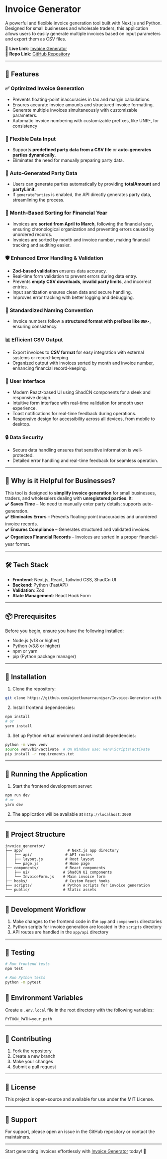 # Invoice Generator

A powerful and flexible invoice generation tool built with Next.js and Python. Designed for small businesses and wholesale traders, this application allows users to easily generate multiple invoices based on input parameters and export them as CSV files.

🔗 **Live Link**: [Invoice Generator](https://invoice-generator-f1nn.onrender.com/)  
📂 **Repo Link**: [GitHub Repository](https://github.com/ajeetkumarrauniyar/Invoice-Generator-with-React-and-Python/tree/v2.0.0)  

----

## 🚀 Features  

### ✅ **Optimized Invoice Generation**  
- Prevents floating-point inaccuracies in tax and margin calculations.  
- Ensures accurate invoice amounts and structured invoice formatting.
- Generate multiple invoices simultaneously with customizable parameters.
- Automatic invoice numbering with customizable prefixes, like UNR-, for consistency

### 🔄 **Flexible Data Input**  
- Supports **predefined party data from a CSV file** or **auto-generates parties dynamically**.  
- Eliminates the need for manually preparing party data.

### 🤖 **Auto-Generated Party Data**  
- Users can generate parties automatically by providing **totalAmount** and **partyLimit**.  
- If `generateParties` is enabled, the API directly generates party data, streamlining the process.  

### 📅 **Month-Based Sorting for Financial Year**  
- Invoices are **sorted from April to March**, following the financial year, ensuring chronological organization and preventing errors caused by unordered records.
- Invoices are sorted by month and invoice number, making financial tracking and auditing easier.

### 🛡️ **Enhanced Error Handling & Validation**  
- **Zod-based validation** ensures data accuracy.
- Real-time form validation to prevent errors during data entry.
- Prevents **empty CSV downloads**, **invalid party limits**, and incorrect entries.
- Input sanitization ensures clean data and secure handling.
- Improves error tracking with better logging and debugging.  

### 🔢 **Standardized Naming Convention**  
- Invoice numbers follow a **structured format with prefixes like `UNR-`**, ensuring consistency.

### 📊 **Efficient CSV Output**
- Export invoices to **CSV format** for easy integration with external systems or record-keeping.
- Organized output with invoices sorted by month and invoice number, enhancing financial record-keeping. 

### 🤖 **User Interface**
- Modern React-based UI using ShadCN components for a sleek and responsive design.
- Intuitive form interface with real-time validation for smooth user experience.
- Toast notifications for real-time feedback during operations.
- Responsive design for accessibility across all devices, from mobile to desktop.

### 🔒 **Data Security**
- Secure data handling ensures that sensitive information is well-protected.
- Detailed error handling and real-time feedback for seamless operation.

---  

## 🏢 **Why is it Helpful for Businesses?**  
This tool is designed to **simplify invoice generation** for small businesses, traders, and wholesalers dealing with **unregistered parties**. It:  
✔️ **Saves Time** – No need to manually enter party details; supports auto-generation.  
✔️ **Eliminates Errors** – Prevents floating-point inaccuracies and unordered invoice records.  
✔️ **Ensures Compliance** – Generates structured and validated invoices.  
✔️ **Organizes Financial Records** – Invoices are sorted in a proper financial-year format.  

---

## 🛠️ Tech Stack  
- **Frontend**: Next.js, React, Tailwind CSS, ShadCn UI  
- **Backend**: Python (FastAPI)  
- **Validation**: Zod  
- **State Management**: React Hook Form

---

## 📦 Prerequisites

Before you begin, ensure you have the following installed:
- Node.js (v18 or higher)
- Python (v3.8 or higher)
- npm or yarn
- pip (Python package manager)

---  

## 🔧 Installation

1. Clone the repository:
```bash
git clone https://github.com/ajeetkumarrauniyar/Invoice-Generator-with-React-and-Python
```

2. Install frontend dependencies:
```bash
npm install
# or
yarn install
```

3. Set up Python virtual environment and install dependencies:
```bash
python -m venv venv
source venv/bin/activate  # On Windows use: venv\Scripts\activate
pip install -r requirements.txt
```

---

## 🚀 Running the Application

1. Start the frontend development server:
```bash
npm run dev
# or
yarn dev
```

2. The application will be available at `http://localhost:3000`

---   

## 📁 Project Structure

```
invoice_generator/
├── app/                    # Next.js app directory
│   ├── api/               # API routes
│   ├── layout.js          # Root layout
│   └── page.js            # Home page
├── components/            # React components
│   ├── ui/               # ShadCN UI components
│   └── InvoiceForm.js    # Main invoice form
├── hooks/                 # Custom React hooks
├── scripts/              # Python scripts for invoice generation
└── public/               # Static assets
```
---

## 🔄 Development Workflow

1. Make changes to the frontend code in the `app` and `components` directories
2. Python scripts for invoice generation are located in the `scripts` directory
3. API routes are handled in the `app/api` directory

---

## 🧪 Testing

```bash
# Run frontend tests
npm test

# Run Python tests
python -m pytest
```

## 📝 Environment Variables

Create a `.env.local` file in the root directory with the following variables:
```
PYTHON_PATH=your_path
```

---

## 🤝 Contributing

1. Fork the repository
2. Create a new branch
3. Make your changes
4. Submit a pull request

---   

## 📜 License  
This project is open-source and available for use under the MIT License. 

---

## 👥 Support

For support, please open an issue in the GitHub repository or contact the maintainers. 

---  

Start generating invoices effortlessly with [Invoice Generator](https://invoice-generator-f1nn.onrender.com/) today! 🚀
